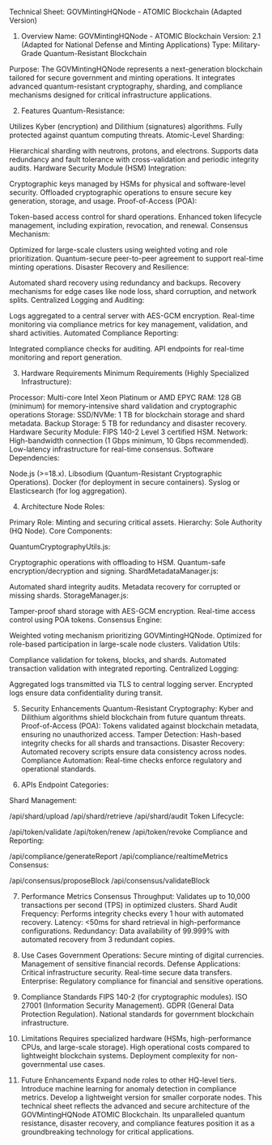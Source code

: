 Technical Sheet: GOVMintingHQNode - ATOMIC Blockchain (Adapted Version)

1. Overview
Name: GOVMintingHQNode - ATOMIC Blockchain
Version: 2.1 (Adapted for National Defense and Minting Applications)
Type: Military-Grade Quantum-Resistant Blockchain

Purpose:
The GOVMintingHQNode represents a next-generation blockchain tailored for secure government and minting operations. It integrates advanced quantum-resistant cryptography, sharding, and compliance mechanisms designed for critical infrastructure applications.

2. Features
Quantum-Resistance:

Utilizes Kyber (encryption) and Dilithium (signatures) algorithms.
Fully protected against quantum computing threats.
Atomic-Level Sharding:

Hierarchical sharding with neutrons, protons, and electrons.
Supports data redundancy and fault tolerance with cross-validation and periodic integrity audits.
Hardware Security Module (HSM) Integration:

Cryptographic keys managed by HSMs for physical and software-level security.
Offloaded cryptographic operations to ensure secure key generation, storage, and usage.
Proof-of-Access (POA):

Token-based access control for shard operations.
Enhanced token lifecycle management, including expiration, revocation, and renewal.
Consensus Mechanism:

Optimized for large-scale clusters using weighted voting and role prioritization.
Quantum-secure peer-to-peer agreement to support real-time minting operations.
Disaster Recovery and Resilience:

Automated shard recovery using redundancy and backups.
Recovery mechanisms for edge cases like node loss, shard corruption, and network splits.
Centralized Logging and Auditing:

Logs aggregated to a central server with AES-GCM encryption.
Real-time monitoring via compliance metrics for key management, validation, and shard activities.
Automated Compliance Reporting:

Integrated compliance checks for auditing.
API endpoints for real-time monitoring and report generation.

3. Hardware Requirements
Minimum Requirements (Highly Specialized Infrastructure):

Processor: Multi-core Intel Xeon Platinum or AMD EPYC
RAM: 128 GB (minimum) for memory-intensive shard validation and cryptographic operations
Storage:
SSD/NVMe: 1 TB for blockchain storage and shard metadata.
Backup Storage: 5 TB for redundancy and disaster recovery.
Hardware Security Module: FIPS 140-2 Level 3 certified HSM.
Network:
High-bandwidth connection (1 Gbps minimum, 10 Gbps recommended).
Low-latency infrastructure for real-time consensus.
Software Dependencies:

Node.js (>=18.x).
Libsodium (Quantum-Resistant Cryptographic Operations).
Docker (for deployment in secure containers).
Syslog or Elasticsearch (for log aggregation).

4. Architecture
Node Roles:

Primary Role: Minting and securing critical assets.
Hierarchy: Sole Authority (HQ Node).
Core Components:

QuantumCryptographyUtils.js:

Cryptographic operations with offloading to HSM.
Quantum-safe encryption/decryption and signing.
ShardMetadataManager.js:

Automated shard integrity audits.
Metadata recovery for corrupted or missing shards.
StorageManager.js:

Tamper-proof shard storage with AES-GCM encryption.
Real-time access control using POA tokens.
Consensus Engine:

Weighted voting mechanism prioritizing GOVMintingHQNode.
Optimized for role-based participation in large-scale node clusters.
Validation Utils:

Compliance validation for tokens, blocks, and shards.
Automated transaction validation with integrated reporting.
Centralized Logging:

Aggregated logs transmitted via TLS to central logging server.
Encrypted logs ensure data confidentiality during transit.

5. Security Enhancements
Quantum-Resistant Cryptography:
Kyber and Dilithium algorithms shield blockchain from future quantum threats.
Proof-of-Access (POA):
Tokens validated against blockchain metadata, ensuring no unauthorized access.
Tamper Detection:
Hash-based integrity checks for all shards and transactions.
Disaster Recovery:
Automated recovery scripts ensure data consistency across nodes.
Compliance Automation:
Real-time checks enforce regulatory and operational standards.

6. APIs
Endpoint Categories:

Shard Management:

/api/shard/upload
/api/shard/retrieve
/api/shard/audit
Token Lifecycle:

/api/token/validate
/api/token/renew
/api/token/revoke
Compliance and Reporting:

/api/compliance/generateReport
/api/compliance/realtimeMetrics
Consensus:

/api/consensus/proposeBlock
/api/consensus/validateBlock

7. Performance Metrics
Consensus Throughput:
Validates up to 10,000 transactions per second (TPS) in optimized clusters.
Shard Audit Frequency:
Performs integrity checks every 1 hour with automated recovery.
Latency:
<50ms for shard retrieval in high-performance configurations.
Redundancy:
Data availability of 99.999% with automated recovery from 3 redundant copies.

8. Use Cases
Government Operations:
Secure minting of digital currencies.
Management of sensitive financial records.
Defense Applications:
Critical infrastructure security.
Real-time secure data transfers.
Enterprise:
Regulatory compliance for financial and sensitive operations.

9. Compliance Standards
FIPS 140-2 (for cryptographic modules).
ISO 27001 (Information Security Management).
GDPR (General Data Protection Regulation).
National standards for government blockchain infrastructure.

10. Limitations
Requires specialized hardware (HSMs, high-performance CPUs, and large-scale storage).
High operational costs compared to lightweight blockchain systems.
Deployment complexity for non-governmental use cases.

11. Future Enhancements
Expand node roles to other HQ-level tiers.
Introduce machine learning for anomaly detection in compliance metrics.
Develop a lightweight version for smaller corporate nodes.
This technical sheet reflects the advanced and secure architecture of the GOVMintingHQNode ATOMIC Blockchain. Its unparalleled quantum resistance, disaster recovery, and compliance features position it as a groundbreaking technology for critical applications.
